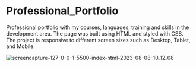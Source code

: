 # Professional_Portfolio
Professional portfolio with my courses, languages, training and skills in the development area. The page was built using HTML and styled with CSS. The project is responsive to different screen sizes such as Desktop, Tablet, and Mobile.

![screencapture-127-0-0-1-5500-index-html-2023-08-08-10_12_08](https://github.com/gabrielfc98/gabrielfc98.github.io/assets/122616019/b0b4c7a9-f030-4075-bb86-fa49c0551814)
